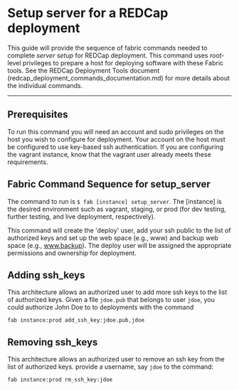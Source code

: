 # Setup server for a REDCap deployment

This guide will provide the sequence of fabric commands needed to complete *server setup* for REDCap deployment. This command uses root-level privileges to prepare a host for deploying software with these Fabric tools. See the REDCap Deployment Tools document (redcap_deployment_commands_documentation.md) for more details about the individual commands.

---

## Prerequisites  
To run this command you will need an account and sudo privileges on the host you wish to configure for deployment. Your account on the host must be configured to use key-based ssh authentication. If you are configuring the vagrant instance, know that the vagrant user already meets these requirements. 

## Fabric Command Sequence for setup_server
The command to run is `$ fab [instance] setup_server`. The [instance] is the desired environment such as vagrant, staging, or prod (for dev testing, further testing, and live deployment, respectively).  

This command will create the 'deploy' user, add your ssh public to the list of authorized keys and set up the web space (e.g., www) and backup web space (e.g., www.backup). The deploy user will be assigned the appropriate permissions and ownership for deployment.

## Adding ssh_keys
This architecture allows an authorized user to add more ssh keys to the list of authorized keys. Given a file `jdoe.pub` that belongs to user `jdoe`, you could authorize John Doe to to deployments with the command

    fab instance:prod add_ssh_key:jdoe.pub,jdoe

## Removing ssh_keys
This architecture allows an authorized user to remove an ssh key from the list of authorized keys. provide a username, say `jdoe` to the command:

    fab instance:prod rm_ssh_key:jdoe


